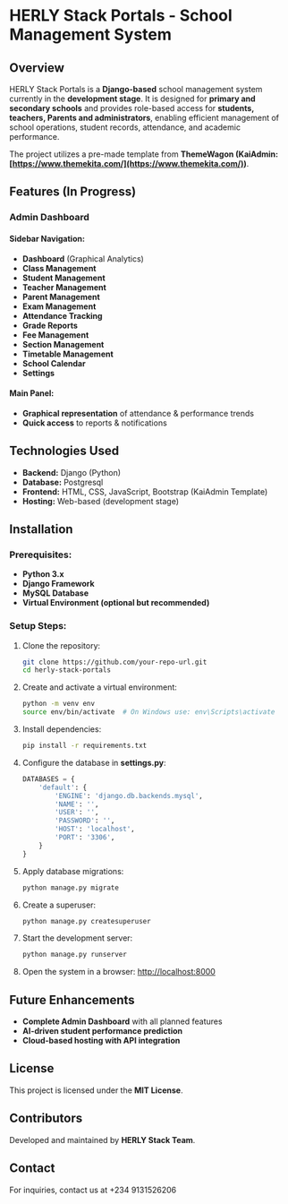 # HERLY Stack Portals - School Management System

## Overview

HERLY Stack Portals is a **Django-based** school management system currently in the **development stage**. It is designed for **primary and secondary schools** and provides role-based access for **students, teachers, Parents and administrators**, enabling efficient management of school operations, student records, attendance, and academic performance.

The project utilizes a pre-made template from **ThemeWagon (KaiAdmin: ************************[https://www.themekita.com/](https://www.themekita.com/)************************)**.

## Features (In Progress)

### **Admin Dashboard**

#### **Sidebar Navigation:**

- **Dashboard** (Graphical Analytics)
- **Class Management**
- **Student Management**
- **Teacher Management**
- **Parent Management**
- **Exam Management**
- **Attendance Tracking**
- **Grade Reports**
- **Fee Management**
- **Section Management**
- **Timetable Management**
- **School Calendar**
- **Settings**

#### **Main Panel:**

- **Graphical representation** of attendance & performance trends
- **Quick access** to reports & notifications

## Technologies Used

- **Backend:** Django (Python)
- **Database:** Postgresql
- **Frontend:** HTML, CSS, JavaScript, Bootstrap (KaiAdmin Template)
- **Hosting:** Web-based (development stage)

## Installation

### Prerequisites:

- **Python 3.x**
- **Django Framework**
- **MySQL Database**
- **Virtual Environment (optional but recommended)**

### Setup Steps:

1. Clone the repository:
   ```sh
   git clone https://github.com/your-repo-url.git
   cd herly-stack-portals
   ```
2. Create and activate a virtual environment:
   ```sh
   python -m venv env
   source env/bin/activate  # On Windows use: env\Scripts\activate
   ```
3. Install dependencies:
   ```sh
   pip install -r requirements.txt
   ```
4. Configure the database in **settings.py**:
   ```python
   DATABASES = {
       'default': {
           'ENGINE': 'django.db.backends.mysql',
           'NAME': '',
           'USER': '',
           'PASSWORD': '',
           'HOST': 'localhost',
           'PORT': '3306',
       }
   }
   ```
5. Apply database migrations:
   ```sh
   python manage.py migrate
   ```
6. Create a superuser:
   ```sh
   python manage.py createsuperuser
   ```
7. Start the development server:
   ```sh
   python manage.py runserver
   ```
8. Open the system in a browser: [http://localhost:8000](http://localhost:8000)

## Future Enhancements

- **Complete Admin Dashboard** with all planned features
- **AI-driven student performance prediction**
- **Cloud-based hosting with API integration**

## License

This project is licensed under the **MIT License**.

## Contributors

Developed and maintained by **HERLY Stack Team**.

## Contact

For inquiries, contact us at +234 9131526206

